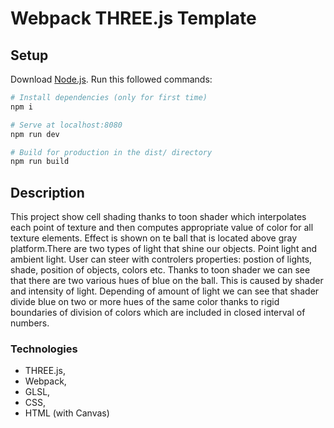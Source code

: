 # Webpack THREE.js Template

## Setup

Download [Node.js](https://nodejs.org/en/download/).
Run this followed commands:

``` bash
# Install dependencies (only for first time)
npm i

# Serve at localhost:8080
npm run dev

# Build for production in the dist/ directory
npm run build
```

## Description

This project show cell shading thanks to toon shader which interpolates each point of texture and then computes appropriate value of color for all texture elements.
Effect is shown on te ball that is located above gray platform.There are two types of light that shine our objects. Point light and ambient light. User can steer with controlers properties: postion of lights, shade, position of objects, colors etc. Thanks to toon shader we can see that there are two various hues of blue on the ball. This is caused by shader and intensity of light. Depending of amount of light we can see that shader divide blue on two or more hues of the same color thanks to rigid boundaries of division of colors which are included in closed interval of numbers.

### Technologies

- THREE.js,
- Webpack,
- GLSL,
- CSS,
- HTML (with Canvas)
